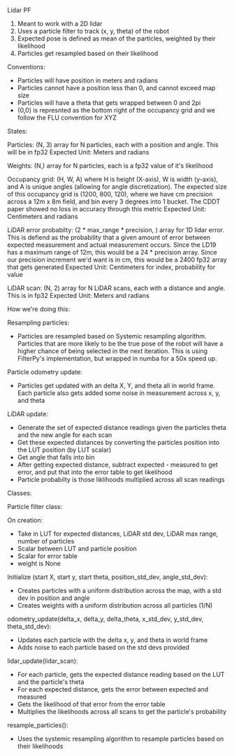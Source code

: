 Lidar PF

1) Meant to work with a 2D lidar
2) Uses a particle filter to track (x, y, theta) of the robot
3) Expected pose is defined as mean of the particles, weighted by their likelihood
4) Particles get resampled based on their likelihood

Conventions:
- Particles will have position in meters and radians
- Particles cannot have a position less than 0, and cannot exceed map size
- Particles will have a theta that gets wrapped between 0 and 2pi
- (0,0) is represnted as the bottom right of the occupancy grid and we follow the FLU convention for XYZ

States:

Particles:
(N, 3) array for N particles, each with a position and angle. This will be in fp32
Expected Unit: Meters and radians

Weights:
(N,) array for N particles, each is a fp32 value of it's likelihood

Occupancy grid:
(H, W, A) where H is height (X-axis), W is width (y-axis), and A is unique angles (allowing for angle discretization).
The expected size of this occupancy grid is (1200, 800, 120), where we have cm precision across a 12m x 8m field, and bin every 
3 degrees into 1 bucket. The CDDT paper showed no loss in accuracy through this metric
Expected Unit: Centimeters and radians

LiDAR error probabilty:
(2 * max_range * precision, ) array for 1D lidar error. This is defiend as the probability that a given amount of error between
expected measurement and actual measurement occurs. Since the LD19 has a maximum range of 12m, this would be a 24 * precision array.
Since our precision increment we'd want is in cm, this would be a 2400 fp32 array that gets generated
Expected Unit: Centimeters for index, probability for value

LiDAR scan:
(N, 2) array for N LiDAR scans, each with a distance and angle. This is in fp32
Expected Unit: Meters and radians

How we're doing this:

Resampling particles:
- Particles are resampled based on Systemic resampling algorithm. Particles that are more likely to be the true pose of the robot
will have a higher chance of being selected in the next iteration. This is using FilterPy's implementation, but wrapped in numba
for a 50x speed up.

Particle odometry update:
- Particles get updated with an delta X, Y, and theta all in world frame. Each particle also gets added some noise in measurement
across x, y, and theta

LiDAR update:
- Generate the set of expected distance readings given the particles theta and the new angle for each scan
- Get these expected distances by converting the particles position into the LUT position (by LUT scalar)
- Get angle that falls into bin
- After getting expected distance, subtract expected - measured to get error, and put that into the error table to get likelihood
- Particle probabilty is those liklihoods multiplied across all scan readings

Classes:

Particle filter class:

On creation:
- Take in LUT for expected distances, LiDAR std dev, LiDAR max range, number of particles
- Scalar between LUT and particle position
- Scalar for error table
- weight is None

Initialize (start X, start y, start theta, position_std_dev, angle_std_dev):
- Creates particles with a uniform distribution across the map, with a std dev in position and angle
- Creates weights with a uniform distribution across all particles (1/N)

odometry_update(delta_x, delta_y, delta_theta, x_std_dev, y_std_dev, theta_std_dev):
- Updates each particle with the delta x, y, and theta in world frame
- Adds noise to each particle based on the std devs provided

lidar_update(lidar_scan):
- For each particle, gets the expected distance reading based on the LUT and the particle's theta
- For each expected distance, gets the error between expected and measured
- Gets the likelihood of that error from the error table
- Multiplies the likelihoods across all scans to get the particle's probability

resample_particles():
- Uses the systemic resampling algorithm to resample particles based on their likelihoods


